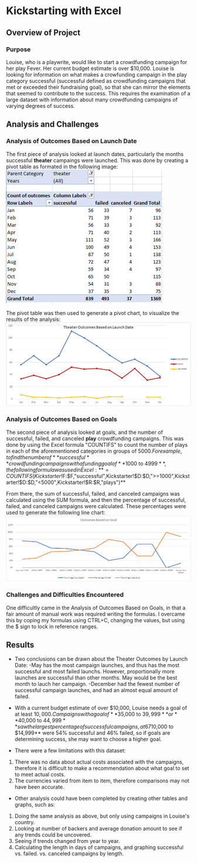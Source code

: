 # Kickstarting with Excel

## Overview of Project

### Purpose
Louise, who is a playwrite, would like to start a crowdfunding campaign for her play Fever. Her current budget estimate is over $10,000. 
Louise is looking for information on what makes a crowfunding campaign in the play category successful (successful defined as crowdfunding campaigns that met or exceeded their fundraising goal), so that she can mirror the elements that seemed to contribute to the success. 
This requires the examination of a large dataset with information about many crowdfunding campaigns of varying degrees of success.


## Analysis and Challenges

### Analysis of Outcomes Based on Launch Date
The first piece of analysis looked at launch dates, particularly the months successful **theater** campaings were launched. This was done by creating a pivot table as formated in the following image: 
![Theater Outcomes by Launch Date Pivot Table](https://github.com/baileyvo/kickstarter-analysis/blob/main/Resources/Analysis_Launch_Dates.PNG)

The pivot table was then used to generate a pivot chart, to visualize the results of the analysis:
![Theater Outcomes Based on Launch Date Chart](https://github.com/baileyvo/kickstarter-analysis/blob/main/Resources/Theater_Outcomes_vs_Launch.png)

### Analysis of Outcomes Based on Goals
The second piece of analysis looked at goals, and the number of successful, failed, and canceled **play** crowdfunding campaigns. This was done by using the Excel formula "COUNTIFS" to count the number of plays in each of the aforementioned categories in groups of $5000. 
For example, to find the number of **successful** crowdfunding campaigns with a funding goal of **$1000 to $4999**, the following formula was used in Excel: **=COUNTIFS(Kickstarter!$F:$F,"successful",Kickstarter!$D:$D,">=1000",Kickstarter!$D:$D,"<5000",Kickstarter!$R:$R,"plays")**

From there, the sum of successful, failed, and canceled campaigns was calculated using the SUM formula, and then the percentage of successful, failed, and canceled campaigns were calculated. These percentages were used to generate the following line chart:
![Outcomes Based on Goal](https://github.com/baileyvo/kickstarter-analysis/blob/main/Resources/Outcomes_vs_Goals.png)

### Challenges and Difficulties Encountered
One difficultly came in the Analysis of Outcomes Based on Goals, in that a fair amount of manual work was required writing the formulas. I overcame this by coping my formulas using CTRL+C, changing the values, but using the $ sign to lock in reference ranges. 


## Results

- Two conclusions can be drawn about the Theater Outcomes by Launch Date:
	-May has the most campaign launches, and thus has the most successful and most failed launchs. However, proportionally more launches are successful than other months. May would be the best month to lauch her campaign.
	-December had the fewest number of successful campaign launches, and had an almost equal amount of failed. 

- With a current budget estimate of over $10,000, Louise needs a goal of at least $10,000. Campaigns with a goal of **$35,000 to $39,999** or **$40,000 to $44,999** saw the largest percentage of successful campaigns, at 67% successful for both. Campaigns in her range, **$10,000 to $14,999** were 54% successful and 46% failed, so if goals are determining success, she may want to choose a higher goal. 

- There were a few limitations with this dataset:
1. There was no data about actual costs associated with the campaigns, therefore it is difficult to make a recommendation about what goal to set to meet actual costs.
2. The currencies varied from item to item, therefore comparisons may not have been accurate. 

- Other analysis could have been completed by creating other tables and graphs, such as:
1. Doing the same analysis as above, but only using campaigns in Louise's country. 
2. Looking at number of backers and average donation amount to see if any trends could be uncovered.
3. Seeing if trends changed from year to year.
4. Calculating the length in days of campaigns, and graphing successful vs. failed. vs. canceled campaigns by length. 